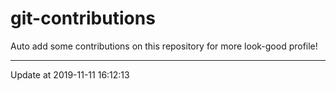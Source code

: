 # git-contributions

Auto add some contributions on this repository for more look-good profile!

---

Update at 2019-11-11 16:12:13
